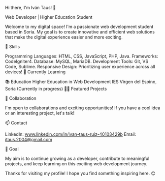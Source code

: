 Hi there, I'm Iván Taus! 👋

Web Developer | Higher Education Student

Welcome to my digital space! I'm a passionate web development student based in Soria. My goal is to create innovative and efficient web solutions that make the digital experience easier and more exciting.

🚀 Skills

Programming Languages: HTML, CSS, JavaScript, PHP, Java.
Frameworks: CodeIgniter4.
Database: MySQL, MariaDB.
Development Tools: Git, VS Code, Sublime.
Responsive Design: Prioritizing user experience across all devices!
🌱 Currently Learning

📚 Education
Higher Education in Web Development
IES Virgen del Espino, Soria (Currently in progress)
👨‍💻 Featured Projects

🤝 Collaboration

I'm open to collaborations and exciting opportunities! If you have a cool idea or an interesting project, let's talk!

📫 Contact

LinkedIn: www.linkedin.com/in/ivan-taus-ruiz-40103429b
Email: itaus.2004@gmail.com

🎯 Goal

My aim is to continue growing as a developer, contribute to meaningful projects, and keep learning on this exciting web development journey.

Thanks for visiting my profile! I hope you find something inspiring here. 😊

<!---
Tauss04/Tauss04 is a ✨ special ✨ repository because its `README.md` (this file) appears on your GitHub profile.
You can click the Preview link to take a look at your changes.
--->
